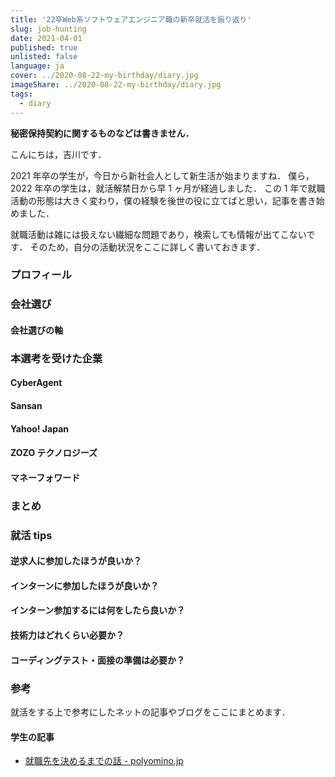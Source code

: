 ```yaml
---
title: '22卒Web系ソフトウェアエンジニア職の新卒就活を振り返り'
slug: job-hunting
date: 2021-04-01
published: true
unlisted: false
language: ja
cover: ../2020-08-22-my-birthday/diary.jpg
imageShare: ../2020-08-22-my-birthday/diary.jpg
tags:
  - diary
---
```


**秘密保持契約に関するものなどは書きません．**

こんにちは，吉川です．

2021 年卒の学生が，今日から新社会人として新生活が始まりますね．
僕ら，2022 年卒の学生は，就活解禁日から早 1 ヶ月が経過しました．
この 1 年で就職活動の形態は大きく変わり，僕の経験を後世の役に立てばと思い，記事を書き始めました．

就職活動は雑には扱えない繊細な問題であり，検索しても情報が出てこないです．
そのため，自分の活動状況をここに詳しく書いておきます．

### プロフィール

### 会社選び

#### 会社選びの軸

### 本選考を受けた企業

#### CyberAgent

#### Sansan

#### Yahoo! Japan

#### ZOZO テクノロジーズ

#### マネーフォワード

### まとめ

### 就活 tips

#### 逆求人に参加したほうが良いか？

#### インターンに参加したほうが良いか？

#### インターン参加するには何をしたら良いか？

#### 技術力はどれくらい必要か？

#### コーディングテスト・面接の準備は必要か？

### 参考

就活をする上で参考にしたネットの記事やブログをここにまとめます．

#### 学生の記事

- [就職先を決めるまでの話 - polyomino.jp](https://polyomino.jp/blog/2021-02-09-0001/)
